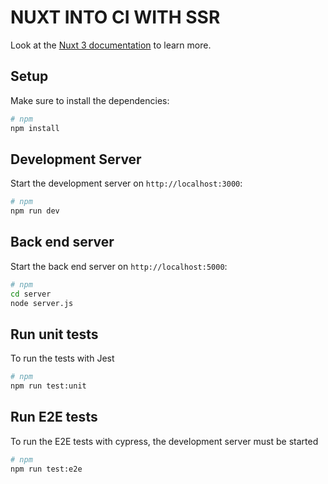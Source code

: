 # NUXT INTO CI WITH SSR

Look at the [Nuxt 3 documentation](https://nuxt.com/docs/getting-started/introduction) to learn more.

## Setup

Make sure to install the dependencies:

```bash
# npm
npm install
```

## Development Server

Start the development server on `http://localhost:3000`:

```bash
# npm
npm run dev
```

## Back end server

Start the back end server on `http://localhost:5000`:

```bash
# npm
cd server
node server.js
```

## Run unit tests

To run the tests with Jest

```bash
# npm
npm run test:unit
```

## Run E2E tests
To run the E2E tests with cypress, the development server must be started

```bash
# npm
npm run test:e2e
```

